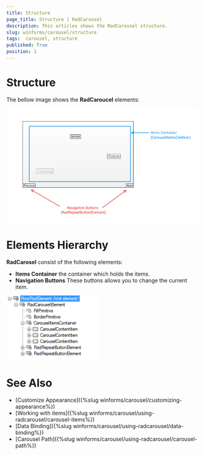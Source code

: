 ```yaml
---
title: Structure
page_title: Structure | RadCarousel 
description: This articles shows the RadCarousel structure. 
slug: winforms/carousel/structure
tags:  carousel, structure
published: True 
position: 1
---
```


# Structure

The bellow image shows the __RadCaroucel__ elements:

![carousel-structure 001](images/carousel-structure001.png)

# Elements Hierarchy

__RadCarosel__ consist of the following elements: 

* __Items Container__ the container which holds the items.
* __Navigation Buttons__ These buttons allows you to change the current item.

![carousel-structure 002](images/carousel-structure002.png)

# See Also

 * [Customize Appearance]({%slug winforms/carousel/customizing-appearance%})
 * [Working with items]({%slug  winforms/carousel/using-radcarousel/carousel-items%})
 * [Data Binding]({%slug winforms/carousel/using-radcarousel/data-binding%})
 * [Carousel Path]({%slug winforms/carousel/using-radcarousel/carousel-path%})
